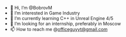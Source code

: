 - 👋 Hi, I’m @BobrovM
- 👀 I’m interested in Game Industry
- 🌱 I’m currently learning C++ in Unreal Engine 4/5
- 💞️ I’m looking for an internship, preferably in Moscow
- 📫 How to reach me @officeguyyt@gmail.com
